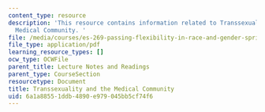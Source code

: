 ```yaml
---
content_type: resource
description: 'This resource contains information related to Transsexuality and the
  Medical Community. '
file: /media/courses/es-269-passing-flexibility-in-race-and-gender-spring-2009/6a1a88551ddb4890e979045bb5cf74f6_MITES_269S09_lec9_Class9.pdf
file_type: application/pdf
learning_resource_types: []
ocw_type: OCWFile
parent_title: Lecture Notes and Readings
parent_type: CourseSection
resourcetype: Document
title: Transsexuality and the Medical Community
uid: 6a1a8855-1ddb-4890-e979-045bb5cf74f6
---
```

